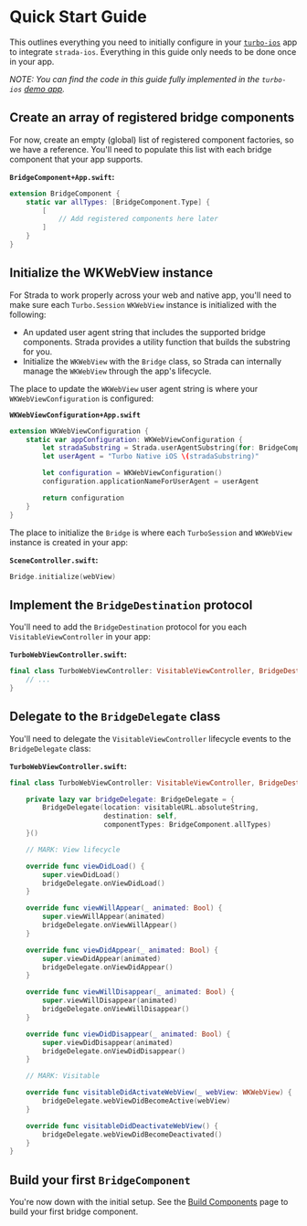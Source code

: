 # Quick Start Guide

This outlines everything you need to initially configure in your [`turbo-ios`](https://github.com/hotwired/turbo-ios) app to integrate `strada-ios`. Everything in this guide only needs to be done once in your app.

_NOTE: You can find the code in this guide fully implemented in the `turbo-ios` [demo app](https://github.com/hotwired/turbo-ios/tree/main/Demo)._

## Create an array of registered bridge components

For now, create an empty (global) list of registered component factories, so we have a reference. You'll need to populate this list with each bridge component that your app supports.

**`BridgeComponent+App.swift`:**
```swift
extension BridgeComponent {
    static var allTypes: [BridgeComponent.Type] {
        [
            // Add registered components here later
        ]
    }
}
```

## Initialize the WKWebView instance

For Strada to work properly across your web and native app, you'll need to make sure each `Turbo.Session` `WKWebView` instance is initialized with the following:
- An updated user agent string that includes the supported bridge components. Strada provides a utility function that builds the substring for you.
- Initialize the `WKWebView` with the `Bridge` class, so Strada can internally manage the `WKWebView` through the app's lifecycle.

The place to update the `WKWebView` user agent string is where your `WKWebViewConfiguration` is configured:

**`WKWebViewConfiguration+App.swift`**
```swift
extension WKWebViewConfiguration {
    static var appConfiguration: WKWebViewConfiguration {
        let stradaSubstring = Strada.userAgentSubstring(for: BridgeComponent.allTypes)
        let userAgent = "Turbo Native iOS \(stradaSubstring)"

        let configuration = WKWebViewConfiguration()
        configuration.applicationNameForUserAgent = userAgent

        return configuration
    }
}
```

The place to initialize the `Bridge` is where each `TurboSession` and `WKWebView` instance is created in your app:

**`SceneController.swift`:**
```swift
Bridge.initialize(webView)
```

## Implement the `BridgeDestination` protocol
You'll need to add the `BridgeDestination` protocol for you each `VisitableViewController` in your app:

**`TurboWebViewController.swift`:**
```swift
final class TurboWebViewController: VisitableViewController, BridgeDestination {
    // ...
}
```

## Delegate to the `BridgeDelegate` class
You'll need to delegate the `VisitableViewController` lifecycle events to the `BridgeDelegate` class:

**`TurboWebViewController.swift`:**
```swift
final class TurboWebViewController: VisitableViewController, BridgeDestination {

    private lazy var bridgeDelegate: BridgeDelegate = {
        BridgeDelegate(location: visitableURL.absoluteString,
                       destination: self,
                       componentTypes: BridgeComponent.allTypes)
    }()

    // MARK: View lifecycle

    override func viewDidLoad() {
        super.viewDidLoad()
        bridgeDelegate.onViewDidLoad()
    }

    override func viewWillAppear(_ animated: Bool) {
        super.viewWillAppear(animated)
        bridgeDelegate.onViewWillAppear()
    }

    override func viewDidAppear(_ animated: Bool) {
        super.viewDidAppear(animated)
        bridgeDelegate.onViewDidAppear()
    }

    override func viewWillDisappear(_ animated: Bool) {
        super.viewWillDisappear(animated)
        bridgeDelegate.onViewWillDisappear()
    }

    override func viewDidDisappear(_ animated: Bool) {
        super.viewDidDisappear(animated)
        bridgeDelegate.onViewDidDisappear()
    }

    // MARK: Visitable

    override func visitableDidActivateWebView(_ webView: WKWebView) {
        bridgeDelegate.webViewDidBecomeActive(webView)
    }

    override func visitableDidDeactivateWebView() {
        bridgeDelegate.webViewDidBecomeDeactivated()
    }
}
```

## Build your first `BridgeComponent`

You're now down with the initial setup. See the [Build Components](BUILD-COMPONENTS.md) page to build your first bridge component.
